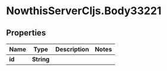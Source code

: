 # NowthisServerCljs.Body33221

## Properties
Name | Type | Description | Notes
------------ | ------------- | ------------- | -------------
**id** | **String** |  | 


